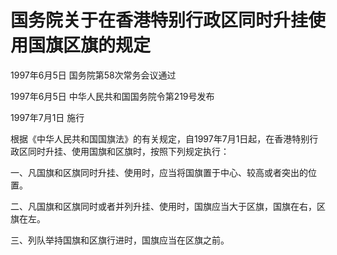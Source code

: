 # 国务院关于在香港特别行政区同时升挂使用国旗区旗的规定

1997年6月5日 国务院第58次常务会议通过

1997年6月5日 中华人民共和国国务院令第219号发布

1997年7月1日 施行

<!-- INFO END -->

根据《中华人民共和国国旗法》的有关规定，自1997年7月1日起，在香港特别行政区同时升挂、使用国旗和区旗时，按照下列规定执行：

一、凡国旗和区旗同时升挂、使用时，应当将国旗置于中心、较高或者突出的位置。

二、凡国旗和区旗同时或者并列升挂、使用时，国旗应当大于区旗，国旗在右，区旗在左。

三、列队举持国旗和区旗行进时，国旗应当在区旗之前。

